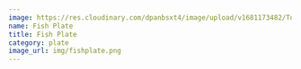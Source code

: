 ```yaml
---
image: https://res.cloudinary.com/dpanbsxt4/image/upload/v1681173482/Tonys/Fish_Plate_thd7er.png
name: Fish Plate
title: Fish Plate
category: plate
image_url: img/fishplate.png
---
```

